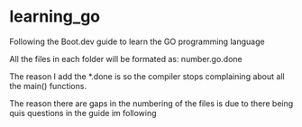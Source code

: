 # learning_go

Following the Boot.dev guide to learn the GO programming language

All the files in each folder will be formated as: number.go.done

The reason I add the *.done is so the compiler stops complaining about all the main() functions.

The reason there are gaps in the numbering of the files is due to there being quis questions in the guide im following
